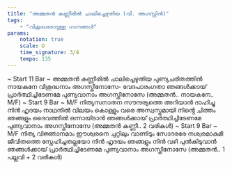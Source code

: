 ```yaml
---
title: "അമ്മതൻ കണ്ണീരിൽ ചാലിച്ചെഴുതിയ (വി. അഗസ്റ്റിൻ)"
tags:
    - "വിശുദ്ധരോടുള്ള ഗാനങ്ങൾ"
params:
    notation: true
    scale: D
    time_signature: 3/4
    tempo: 135
---
```


~ Start 11 Bar ~
അമ്മതൻ കണ്ണീരിൽ ചാലിച്ചെഴുതിയ
പുണ്യചരിതത്തിൻ നായകനേ
വിശുദ്ധനാം അഗസ്തീനോസേ- വേദപാരംഗതാ
ഞങ്ങൾക്കായ് പ്രാർത്ഥിച്ചിടേണമേ
പുണ്യവാനാം അഗസ്തീനോസേ
(അമ്മതൻ.. നായകനേ.. M/F)
~ Start 9 Bar ~
M/F
നിത്യസനാതന സൗന്ദര്യത്തെ
അറിയാൻ ദാഹിച്ചു നിൻ ഹൃദയം
നാഥനിൽ വിലയം കൊള്ളും വരെ
അസ്വസ്തമായി നിൻ്റെ ചിത്തം
ഞങ്ങളും ദൈവത്തിൽ ഒന്നായിടാൻ
ഞങ്ങൾക്കായ് പ്രാർത്ഥിച്ചിടേണമേ
പുണ്യവാനാം അഗസ്തീനോസേ
(അമ്മതൻ കണ്ണീ.. 2 വരികൾ)
~ Start 9 Bar ~
M/F
നിത്യ വിജ്ഞാനമാം ഈശ്വരനെ
ചുറ്റിലും വാണിടും സോദരരേ
നശ്വരമാകുമീ ജീവിതത്തെ
സ്നേഹിച്ചതല്ലയോ നിൻ ഹൃദയം
ഞങ്ങളും നിൻ വഴി പുൽകിടുവാൻ
ഞങ്ങൾക്കായ് പ്രാർത്ഥിച്ചിടേണമേ
പുണ്യവാനാം അഗസ്തീനോസേ
(അമ്മതൻ.. 1 പല്ലവി + 2 വരികൾ)

